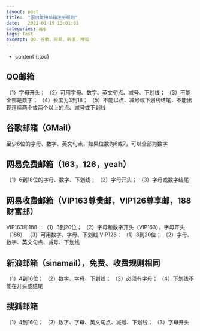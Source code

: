 ```yaml
---
layout: post
title:  "国内常用邮箱注册规则"
date:   2021-01-19 13:01:03
categories: app
tags: Test
excerpt: QQ，谷歌，网易，新浪，搜狐
---
```

* content
{:toc} 

## QQ邮箱

（1）字母开头；
（2）可用字母、数字、英文句点、减号、下划线；
（3）不能全部是数字；
（4）长度为3到18；
（5）不能以点、减号或下划线结尾，不能出现连续两个或两个以上的点、减号或下划线

## 谷歌邮箱（GMail）

至少6位的字母、数字、英文句点，如果位数为6或7，可以全部为数字

## 网易免费邮箱（163，126，yeah）

（1）6到18位的字母、数字、下划线；
（2）字母开头；
（3）字母或数字结尾

## 网易收费邮箱（VIP163尊贵邮，VIP126尊享邮，188财富邮）

VIP163和188：
（1）3到20位；
（2）字母和数字开头（VIP163），字母开头（188）
（3）可用数字、字母、下划线
VIP126：
（1）3到20位；
（2）字母、数字、英文句点、减号、下划线


## 新浪邮箱（sinamail），免费、收费规则相同

（1）4到16位；
（2）数字、字母、下划线；
（3）必须有字母；
（4）下划线不能在开头或结尾

## 搜狐邮箱

（1）4到16位；
（2）数字、字母、英文句点、减号、下划线；
（3）字母开头

